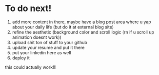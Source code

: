 # To do next!

1. add more content in there, maybe have a blog post area where u yap about your daily life (but do it at external blog site)
2. refine the aesthetic (background color and scroll logic (rn if u scroll up animation doesnt work))
3. upload shit ton of stuff to your github
4. update your resume and put it there
5. put your linkedin here as well
6. deploy it

this could actually work!!!
